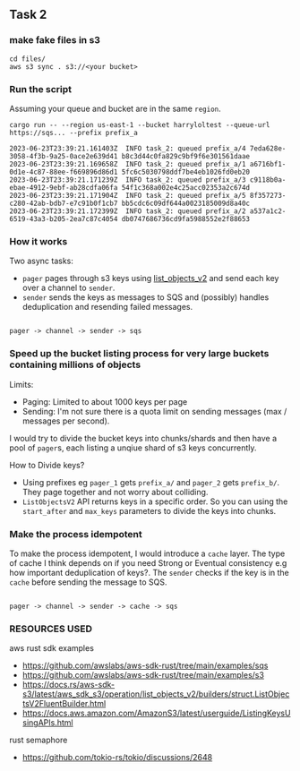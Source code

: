 ## Task 2
### make fake files in s3
```
cd files/
aws s3 sync . s3://<your bucket>
```

### Run the script
Assuming your queue and bucket are in the same `region`.
```
cargo run -- --region us-east-1 --bucket harryloltest --queue-url https://sqs... --prefix prefix_a

```
```
2023-06-23T23:39:21.161403Z  INFO task_2: queued prefix_a/4 7eda628e-3058-4f3b-9a25-0ace2e639d41 b8c3d44c0fa829c9bf9f6e301561daae
2023-06-23T23:39:21.169658Z  INFO task_2: queued prefix_a/1 a6716bf1-0d1e-4c87-88ee-f669896d86d1 5fc6c5030798ddf7be4eb1026fd0eb20
2023-06-23T23:39:21.171239Z  INFO task_2: queued prefix_a/3 c9118b0a-ebae-4912-9ebf-ab28cdfa06fa 54f1c368a002e4c25acc02353a2c674d
2023-06-23T23:39:21.171904Z  INFO task_2: queued prefix_a/5 8f357273-c280-42ab-bdb7-e7c91b0f1cb7 bb5cdc6c09df644a0023185009d8a40c
2023-06-23T23:39:21.172399Z  INFO task_2: queued prefix_a/2 a537a1c2-6519-43a3-b205-2ea7c87c4054 db0747686736cd9fa5988552e2f88653

```

### How it works
Two async tasks:
- `pager` pages through s3 keys using [list_objects_v2](https://docs.rs/aws-sdk-s3/latest/aws_sdk_s3/operation/list_objects_v2/builders/struct.ListObjectsV2FluentBuilder.html) and send each key over a channel to `sender`.
- `sender` sends the keys as messages to SQS and (possibly) handles deduplication and resending failed messages.

```

pager -> channel -> sender -> sqs

```

### Speed up the bucket listing process for very large buckets containing millions of objects

Limits:
- Paging: Limited to about 1000 keys per page
- Sending: I'm not sure there is a quota limit on sending messages (max / messages per second).

I would try to divide the bucket keys into chunks/shards and then have a pool of `pager`s, each listing a unqiue shard of s3 keys concurrently.

How to Divide keys?
- Using prefixes eg `pager_1` gets `prefix_a/` and `pager_2` gets `prefix_b/`. They page together and not worry about colliding.
- `ListObjectsV2` API returns keys in a specific order. So you can using the `start_after` and `max_keys` parameters to divide the keys into chunks.

### Make the process idempotent
To make the process idempotent, I would introduce a `cache` layer. The type of cache I think depends on if you need Strong or Eventual consistency e.g how important deduplication of keys?.
The `sender` checks if the key is in the `cache` before sending the message to SQS.

```

pager -> channel -> sender -> cache -> sqs

```

### RESOURCES USED
aws rust sdk examples
- https://github.com/awslabs/aws-sdk-rust/tree/main/examples/sqs
- https://github.com/awslabs/aws-sdk-rust/tree/main/examples/s3
- https://docs.rs/aws-sdk-s3/latest/aws_sdk_s3/operation/list_objects_v2/builders/struct.ListObjectsV2FluentBuilder.html
- https://docs.aws.amazon.com/AmazonS3/latest/userguide/ListingKeysUsingAPIs.html

rust semaphore
- https://github.com/tokio-rs/tokio/discussions/2648
